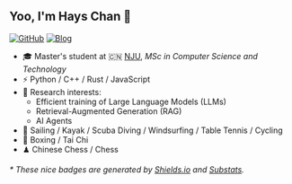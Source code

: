 ## Yoo, I'm Hays Chan 👋

[![GitHub](https://img.shields.io/badge/dynamic/json?logo=github&label=GitHub&labelColor=495867&color=495867&query=%24.data.totalSubs&url=https%3A%2F%2Fapi.spencerwoo.com%2Fsubstats%2F%3Fsource%3Dgithub%26queryKey%3DVocabVictor&style=flat-square)](https://github.com/VocabVictor)
[![Blog](https://img.shields.io/badge/Blog-haysc.tech-95B8D1?style=flat-square&logo=wordpress&logoColor=white)](https://haysc.tech/)

- 🎓 Master's student at 🇨🇳 [NJU](https://www.nju.edu.cn), *MSc in Computer Science and Technology*
- ⚡ Python / C++ / Rust / JavaScript
- 🔬 Research interests: 
  - Efficient training of Large Language Models (LLMs)
  - Retrieval-Augmented Generation (RAG)
  - AI Agents
- 🏃 Sailing / Kayak / Scuba Diving / Windsurfing / Table Tennis / Cycling
- 🥋 Boxing / Tai Chi
- ♟ Chinese Chess / Chess 

<h6>* These nice badges are generated by <a href="https://shields.io/">Shields.io</a> and <a href="https://github.com/spencerwooo/Substats">Substats</a>.</h6>
